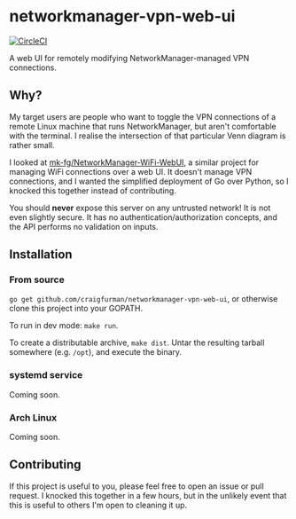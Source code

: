 # networkmanager-vpn-web-ui

[![CircleCI](https://circleci.com/gh/craigfurman/networkmanager-vpn-web-ui.svg?style=svg)](https://circleci.com/gh/craigfurman/networkmanager-vpn-web-ui)

A web UI for remotely modifying NetworkManager-managed VPN connections.

## Why?

My target users are people who want to toggle the VPN connections of a remote
Linux machine that runs NetworkManager, but aren't comfortable with the
terminal. I realise the intersection of that particular Venn diagram is rather
small.

I looked at
[mk-fg/NetworkManager-WiFi-WebUI](https://github.com/mk-fg/NetworkManager-WiFi-WebUI),
a similar project for managing WiFi connections over a web UI. It doesn't manage
VPN connections, and I wanted the simplified deployment of Go over Python, so I
knocked this together instead of contributing.

You should **never** expose this server on any untrusted network! It is not even
slightly secure. It has no authentication/authorization concepts, and the API
performs no validation on inputs.

## Installation

### From source

`go get github.com/craigfurman/networkmanager-vpn-web-ui`, or otherwise clone
this project into your GOPATH.

To run in dev mode: `make run`.

To create a distributable archive, `make dist`. Untar the resulting tarball
somewhere (e.g. `/opt`), and execute the binary.

### systemd service

Coming soon.

### Arch Linux

Coming soon.

## Contributing

If this project is useful to you, please feel free to open an issue or pull
request. I knocked this together in a few hours, but in the unlikely event that
this is useful to others I'm open to cleaning it up.
